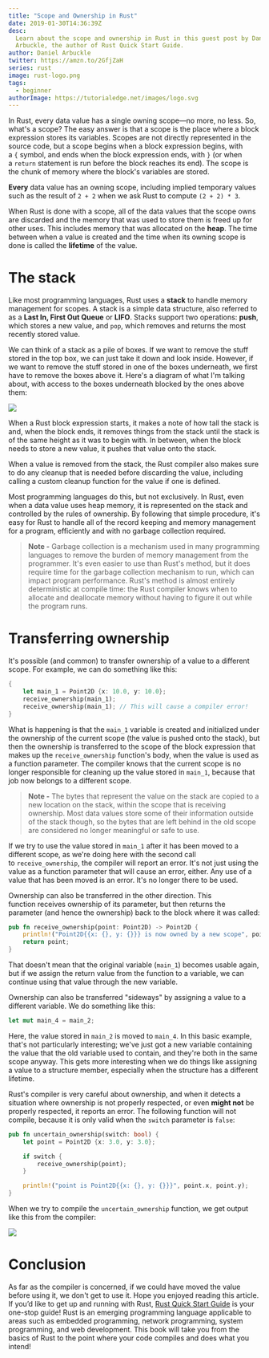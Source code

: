 ```yaml
---
title: "Scope and Ownership in Rust"
date: 2019-01-30T14:36:39Z
desc:
  Learn about the scope and ownership in Rust in this guest post by Daniel
  Arbuckle, the author of Rust Quick Start Guide.
author: Daniel Arbuckle
twitter: https://amzn.to/2GfjZaH
series: rust
image: rust-logo.png
tags:
  - beginner
authorImage: https://tutorialedge.net/images/logo.svg
---
```


In Rust, every data value has a single owning scope—no more, no less. So, what's
a scope? The easy answer is that a scope is the place where a block expression
stores its variables. Scopes are not directly represented in the source code,
but a scope begins when a block expression begins, with a `{` symbol, and ends
when the block expression ends, with `}` (or when a `return` statement is run
before the block reaches its end). The scope is the chunk of memory where the
block's variables are stored.

**Every** data value has an owning scope, including implied temporary values
such as the result of `2 + 2` when we ask Rust to compute `(2 + 2) * 3`.

When Rust is done with a scope, all of the data values that the scope owns are
discarded and the memory that was used to store them is freed up for other uses.
This includes memory that was allocated on the **heap**. The time between when a
value is created and the time when its owning scope is done is called
the **lifetime** of the value.

# The stack

Like most programming languages, Rust uses a **stack** to handle memory
management for scopes. A stack is a simple data structure, also referred to as
a **Last In, First Out Queue** or **LIFO**. Stacks support two
operations: **push**, which stores a new value, and `pop`, which removes and
returns the most recently stored value.

We can think of a stack as a pile of boxes. If we want to remove the stuff
stored in the top box, we can just take it down and look inside. However, if we
want to remove the stuff stored in one of the boxes underneath, we first have to
remove the boxes above it. Here's a diagram of what I'm talking about, with
access to the boxes underneath blocked by the ones above them:

![](https://images.tutorialedge.net/images/rust/image1-17.png)

When a Rust block expression starts, it makes a note of how tall the stack is
and, when the block ends, it removes things from the stack until the stack is of
the same height as it was to begin with. In between, when the block needs to
store a new value, it pushes that value onto the stack.

When a value is removed from the stack, the Rust compiler also makes sure to do
any cleanup that is needed before discarding the value, including calling a
custom cleanup function for the value if one is defined.

Most programming languages do this, but not exclusively. In Rust, even when a
data value uses heap memory, it is represented on the stack and controlled by
the rules of ownership. By following that simple procedure, it's easy for Rust
to handle all of the record keeping and memory management for a program,
efficiently and with no garbage collection required.

> **Note -** Garbage collection is a mechanism used in many programming
> languages to remove the burden of memory management from the programmer. It's
> even easier to use than Rust's method, but it does require time for the
> garbage collection mechanism to run, which can impact program performance.
> Rust's method is almost entirely deterministic at compile time: the Rust
> compiler knows when to allocate and deallocate memory without having to figure
> it out while the program runs.

# Transferring ownership

It's possible (and common) to transfer ownership of a value to a different
scope. For example, we can do something like this:

```rust
{
    let main_1 = Point2D {x: 10.0, y: 10.0};
    receive_ownership(main_1);
    receive_ownership(main_1); // This will cause a compiler error!
}
```

What is happening is that the `main_1` variable is created and initialized under
the ownership of the current scope (the value is pushed onto the stack), but
then the ownership is transferred to the scope of the block expression that
makes up the `receive_ownership` function's body, when the value is used as a
function parameter. The compiler knows that the current scope is no longer
responsible for cleaning up the value stored in `main_1`, because that job now
belongs to a different scope.

> **Note -** The bytes that represent the value on the stack are copied to a new
> location on the stack, within the scope that is receiving ownership. Most data
> values store some of their information outside of the stack though, so the
> bytes that are left behind in the old scope are considered no longer
> meaningful or safe to use.

If we try to use the value stored in `main_1` after it has been moved to a
different scope, as we're doing here with the second call
to `receive_ownership`, the compiler will report an error. It's not just using
the value as a function parameter that will cause an error, either. Any use of a
value that has been moved is an error. It's no longer there to be used.

Ownership can also be transferred in the other direction. This function receives
ownership of its parameter, but then returns the parameter (and hence the
ownership) back to the block where it was called:

```rust
pub fn receive_ownership(point: Point2D) -> Point2D {
    println!("Point2D{{x: {}, y: {}}} is now owned by a new scope", point.x, point.y);
    return point;
}
```

That doesn't mean that the original variable (`main_1`) becomes usable again,
but if we assign the return value from the function to a variable, we can
continue using that value through the new variable.

Ownership can also be transferred "sideways" by assigning a value to a different
variable. We do something like this:

```rust
let mut main_4 = main_2;
```

Here, the value stored in `main_2` is moved to `main_4`. In this basic example,
that's not particularly interesting; we've just got a new variable containing
the value that the old variable used to contain, and they're both in the same
scope anyway. This gets more interesting when we do things like assigning a
value to a structure member, especially when the structure has a different
lifetime.

Rust's compiler is very careful about ownership, and when it detects a situation
where ownership is not properly respected, or even **might not** be properly
respected, it reports an error. The following function will not compile, because
it is only valid when the `switch` parameter is `false`:

```rust
pub fn uncertain_ownership(switch: bool) {
    let point = Point2D {x: 3.0, y: 3.0};

    if switch {
        receive_ownership(point);
    }

    println!("point is Point2D{{x: {}, y: {}}}", point.x, point.y);
}
```

When we try to compile the `uncertain_ownership` function, we get output like
this from the compiler:

![](https://images.tutorialedge.net/images/rust/image2-19.png)

# Conclusion

As far as the compiler is concerned, if we could have moved the value before
using it, we don't get to use it. Hope you enjoyed reading this article. If
you’d like to get up and running with Rust,
[Rust Quick Start Guide](https://amzn.to/2GfjZaH) is your one-stop guide! Rust
is an emerging programming language applicable to areas such as embedded
programming, network programming, system programming, and web development. This
book will take you from the basics of Rust to the point where your code compiles
and does what you intend!
